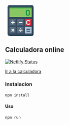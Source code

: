 
<img src="public/calculadora.png" alt="fotoDeCalculadora" width="100"/>

## Calculadora online
[![Netlify Status](https://api.netlify.com/api/v1/badges/54f1bdee-743c-43d2-b16e-c2dbd5e18c9c/deploy-status)](https://app.netlify.com/sites/gallant-ptolemy-4ac809/deploys)

[Ir a la calculadora](https://gallant-ptolemy-4ac809.netlify.app/)

### Instalacion
 `npm install`

#### Uso
`npm run`